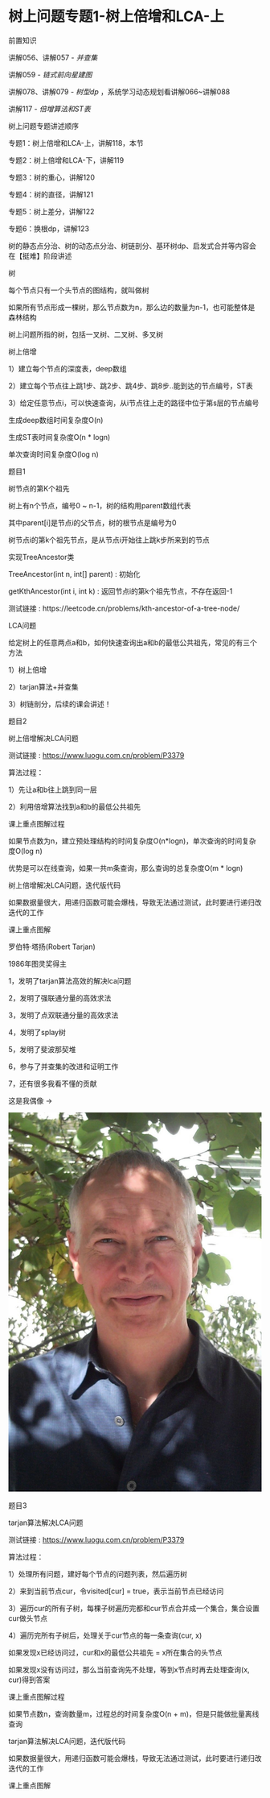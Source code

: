 # 树上问题专题1-树上倍增和LCA-上

前置知识

讲解056、讲解057 \-  _并查集_

讲解059 \-  _链式前向星建图_

讲解078、讲解079 \-  _树型dp_ ，系统学习动态规划看讲解066~讲解088

讲解117 \-  _倍增算法和ST表_

树上问题专题讲述顺序

专题1：树上倍增和LCA\-上，讲解118，本节

专题2：树上倍增和LCA\-下，讲解119

专题3：树的重心，讲解120

专题4：树的直径，讲解121

专题5：树上差分，讲解122

专题6：换根dp，讲解123

树的静态点分治、树的动态点分治、树链剖分、基环树dp、启发式合并等内容会在【挺难】阶段讲述

树

每个节点只有一个头节点的图结构，就叫做树

如果所有节点形成一棵树，那么节点数为n，那么边的数量为n\-1，也可能整体是森林结构

树上问题所指的树，包括一叉树、二叉树、多叉树

树上倍增

1）建立每个节点的深度表，deep数组

2）建立每个节点往上跳1步、跳2步、跳4步、跳8步\.\.能到达的节点编号，ST表

3）给定任意节点i，可以快速查询，从i节点往上走的路径中位于第s层的节点编号

生成deep数组时间复杂度O\(n\)

生成ST表时间复杂度O\(n \* logn\)

单次查询时间复杂度O\(log n\)

题目1

树节点的第K个祖先

树上有n个节点，编号0 ~ n\-1，树的结构用parent数组代表

其中parent\[i\]是节点i的父节点，树的根节点是编号为0

树节点i的第k个祖先节点，是从节点i开始往上跳k步所来到的节点

实现TreeAncestor类

TreeAncestor\(int n\, int\[\] parent\) : 初始化

getKthAncestor\(int i\, int k\) : 返回节点i的第k个祖先节点，不存在返回\-1

测试链接 : https://leetcode\.cn/problems/kth\-ancestor\-of\-a\-tree\-node/

LCA问题

给定树上的任意两点a和b，如何快速查询出a和b的最低公共祖先，常见的有三个方法

1）树上倍增

2）tarjan算法\+并查集

3）树链剖分，后续的课会讲述！

题目2

树上倍增解决LCA问题

测试链接 : [https://www\.luogu\.com\.cn/problem/P3379](https://www.luogu.com.cn/problem/P3379)

算法过程：

1）先让a和b往上跳到同一层

2）利用倍增算法找到a和b的最低公共祖先

课上重点图解过程

如果节点数为n，建立预处理结构的时间复杂度O\(n\*logn\)，单次查询的时间复杂度O\(log n\)

优势是可以在线查询，如果一共m条查询，那么查询的总复杂度O\(m \* logn\)

树上倍增解决LCA问题，迭代版代码

如果数据量很大，用递归函数可能会爆栈，导致无法通过测试，此时要进行递归改迭代的工作

课上重点图解

罗伯特·塔扬\(Robert Tarjan\)

1986年图灵奖得主

1，发明了tarjan算法高效的解决lca问题

2，发明了强联通分量的高效求法

3，发明了点双联通分量的高效求法

4，发明了splay树

5，发明了斐波那契堆

6，参与了并查集的改进和证明工作

7，还有很多我看不懂的贡献

这是我偶像 \->

![](img/%E7%AE%97%E6%B3%95%E8%AE%B2%E8%A7%A3118%E3%80%90%E6%89%A9%E5%B1%95%E3%80%91%E6%A0%91%E4%B8%8A%E9%97%AE%E9%A2%98%E4%B8%93%E9%A2%981-%E6%A0%91%E4%B8%8A%E5%80%8D%E5%A2%9E%E5%92%8CLCA-%E4%B8%8A0.jpg)

题目3

tarjan算法解决LCA问题

测试链接 : [https://www\.luogu\.com\.cn/problem/P3379](https://www.luogu.com.cn/problem/P3379)

算法过程：

1）处理所有问题，建好每个节点的问题列表，然后遍历树

2）来到当前节点cur，令visited\[cur\] = true，表示当前节点已经访问

3）遍历cur的所有子树，每棵子树遍历完都和cur节点合并成一个集合，集合设置cur做头节点

4）遍历完所有子树后，处理关于cur节点的每一条查询\(cur\, x\)

如果发现x已经访问过，cur和x的最低公共祖先 = x所在集合的头节点

如果发现x没有访问过，那么当前查询先不处理，等到x节点时再去处理查询\(x\, cur\)得到答案

课上重点图解过程

如果节点数n，查询数量m，过程总的时间复杂度O\(n \+ m\)，但是只能做批量离线查询

tarjan算法解决LCA问题，迭代版代码

如果数据量很大，用递归函数可能会爆栈，导致无法通过测试，此时要进行递归改迭代的工作

课上重点图解

